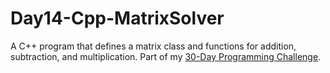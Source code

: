 # Day14-Cpp-MatrixSolver
A C++ program that defines a matrix class and functions for addition, subtraction, and multiplication. Part of my [30-Day Programming Challenge](https://showmethecodeblog.wordpress.com/2018/10/14/entering-the-matrix/ "You are now entering the matrix").

